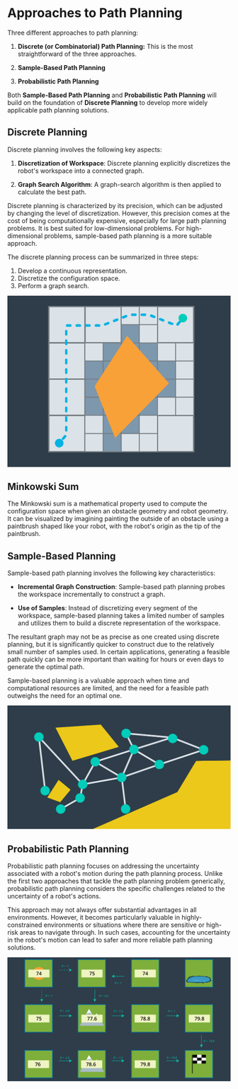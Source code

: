 # Approaches to Path Planning

Three different approaches to path planning:

1. **Discrete (or Combinatorial) Path Planning:** This is the most straightforward of the three approaches.

2. **Sample-Based Path Planning**

3. **Probabilistic Path Planning**

Both **Sample-Based Path Planning** and **Probabilistic Path Planning** will build on the foundation of **Discrete Planning** to develop more widely applicable path planning solutions.



## Discrete Planning

Discrete planning involves the following key aspects:

1. **Discretization of Workspace**: Discrete planning explicitly discretizes the robot's workspace into a connected graph. 

2. **Graph Search Algorithm**: A graph-search algorithm is then applied to calculate the best path. 

Discrete planning is characterized by its precision, which can be adjusted by changing the level of discretization. However, this precision comes at the cost of being computationally expensive, especially for large path planning problems. It is best suited for low-dimensional problems. For high-dimensional problems, sample-based path planning is a more suitable approach.

The discrete planning process can be summarized in three steps:

1. Develop a continuous representation.
2. Discretize the configuration space.
3. Perform a graph search.

![Discrete Path Planning](images/discretepathplanning.png)


## Minkowski Sum

The Minkowski sum is a mathematical property used to compute the configuration space when given an obstacle geometry and robot geometry. It can be visualized by imagining painting the outside of an obstacle using a paintbrush shaped like your robot, with the robot's origin as the tip of the paintbrush.


## Sample-Based Planning

Sample-based path planning involves the following key characteristics:

- **Incremental Graph Construction**: Sample-based path planning probes the workspace incrementally to construct a graph.

- **Use of Samples**: Instead of discretizing every segment of the workspace, sample-based planning takes a limited number of samples and utilizes them to build a discrete representation of the workspace.

The resultant graph may not be as precise as one created using discrete planning, but it is significantly quicker to construct due to the relatively small number of samples used. In certain applications, generating a feasible path quickly can be more important than waiting for hours or even days to generate the optimal path.

Sample-based planning is a valuable approach when time and computational resources are limited, and the need for a feasible path outweighs the need for an optimal one.

![Sample-Based Path Planning](images/samplebasedpathplanning.png)

## Probabilistic Path Planning

Probabilistic path planning focuses on addressing the uncertainty associated with a robot's motion during the path planning process. Unlike the first two approaches that tackle the path planning problem generically, probabilistic path planning considers the specific challenges related to the uncertainty of a robot's actions.

This approach may not always offer substantial advantages in all environments. However, it becomes particularly valuable in highly-constrained environments or situations where there are sensitive or high-risk areas to navigate through. In such cases, accounting for the uncertainty in the robot's motion can lead to safer and more reliable path planning solutions.

![Probabilistic Path Planning](images/probabilisticpathplanning.png)
